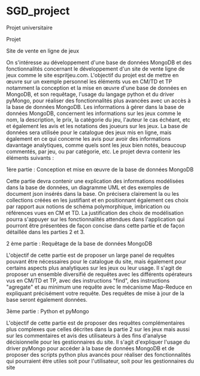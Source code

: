 # SGD_project
 Projet universitaire
 
 
Projet


Site de vente en ligne de jeux


On s'intéresse au développement d'une base de données MongoDB et des fonctionnalités concernant le 
développement d'un site de vente ligne de jeux comme le site espritjeu.com.
L'objectif du projet est de mettre en œuvre sur un exemple personnel les éléments vus en CM/TD et TP notamment 
la conception et la mise en œuvre d'une base de données en MongoDB, et son requêtage, l'usage du langage 
python et du driver pyMongo, pour réaliser des fonctionnalités plus avancées avec un accès à la base de données 
MongoDB.
Les informations à gérer dans la base de données MongoDB, concernent les informations sur les jeux comme le 
nom, la description, le prix, la catégorie du jeu, l'auteur le cas échéant, etc et également les avis et les notations 
des joueurs sur les jeux.
La base de données sera utilisée pour le catalogue des jeux mis en ligne, mais également en ce qui concerne les 
avis pour avoir des informations davantage analytiques, comme quels sont les jeux bien notés, beaucoup 
commentés, par jeu, ou par catégorie, etc.
Le projet devra contenir les éléments suivants :

1ère partie : Conception et mise en œuvre de la base de données MongoDB

Cette partie devra contenir une explication des informations modélisées dans la base de données, un diagramme 
UML et des exemples de document json insérés dans la base.
On précisera clairement la ou les collections créées en les justifiant et en positionnant également ces choix par 
rapport aux notions de schéma polymorphique, imbrication ou références vues en CM et TD.
La justification des choix de modélisation pourra s'appuyer sur les fonctionnalités attendues dans l'application qui 
pourront être présentées de façon concise dans cette partie et de façon détaillée dans les parties 2 et 3.

2 ème partie : Requêtage de la base de données MongoDB

L'objectif de cette partie est de proposer un large panel de requêtes pouvant être nécessaires pour le catalogue 
du site, mais également pour certains aspects plus analytiques sur les jeux ou leur usage.
Il s'agit de proposer un ensemble diversifié de requêtes avec les différents opérateurs vus en CM/TD et TP, avec 
des instructions "find", des instructions "agregate" et au minimum une requête avec le mécanisme Map-Reduce 
en expliquant précisément votre requête.
Des requêtes de mise à jour de la base seront également données.

3ème partie : Python et pyMongo

L'objectif de cette partie est de proposer des requêtes complémentaires plus complexes que celles décrites dans 
la partie 2 sur les jeux mais aussi sur les commentaires et avis des utilisateurs à des fins d'analyse décisionnelle 
pour les gestionnaires du site.
Il s'agit d'expliquer l'usage du driver pyMongo pour accéder à la base de données MongoDB et de proposer des 
scripts python plus avancés pour réaliser des fonctionnalités qui pourraient être utiles soit pour l'utilisateur, soit 
pour les gestionnaires du site
